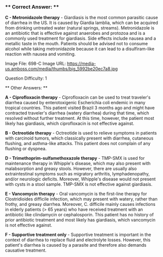 ### ** Correct Answer: **

**C - Metronidazole therapy** - Giardiasis is the most common parasitic cause of diarrhea in the US. It is caused by Giardia lamblia, which can be acquired from drinking untreated water (natural springs, streams). Metronidazole is an antibiotic that is effective against anaerobes and protozoa and is a commonly used treatment for giardiasis. Side effects include nausea and a metallic taste in the mouth. Patients should be advised not to consume alcohol while taking metronidazole because it can lead to a disulfiram-like reaction with nausea and vomiting.

Image File: 698-C
Image URL: https://media-us.amboss.com/media/thumbs/big_5992be20ec7a8.jpg

Question Difficulty: 1

** Other Answers: **

**A - Ciprofloxacin therapy** - Ciprofloxacin can be used to treat traveler's diarrhea caused by enterotoxigenic Escherichia coli endemic in many tropical countries. This patient visited Brazil 3 months ago and might have contracted traveler's diarrhea (watery diarrhea) during that time, which resolved without further treatment. At this time, however, the patient most likely has giardiasis, which ciprofloxacin is not effective against.

**B - Octreotide therapy** - Octreotide is used to relieve symptoms in patients with carcinoid tumors, which classically present with diarrhea, cutaneous flushing, and asthma-like attacks. This patient does not complain of any flushing or dyspnea.

**D - Trimethoprim-sulfamethoxazole therapy** - TMP-SMX is used for maintenance therapy in Whipple's disease, which may also present with malabsorption and greasy stools. However, there are usually also extraintestinal symptoms such as migratory arthritis, lymphadenopathy, and/or neurologic deficits. Moreover, Whipple's disease would not present with cysts in a stool sample. TMP-SMX is not effective against giardiasis.

**E - Vancomycin therapy** - Oral vancomycin is the first-line therapy for Clostridioides difficile infection, which may present with watery, rather than frothy, and greasy diarrhea. Moreover, C. difficile mainly causes infections in elderly patients (> 65 years) who have received treatment with an antibiotic like clindamycin or cephalosporin. This patient has no history of prior antibiotic treatment and most likely has giardiasis, which vancomycin is not effective against.

**F - Supportive treatment only** - Supportive treatment is important in the context of diarrhea to replace fluid and electrolyte losses. However, this patient's diarrhea is caused by a parasite and therefore also demands causative treatment.

